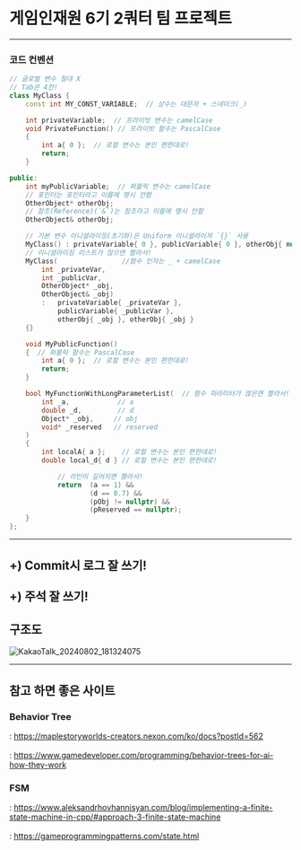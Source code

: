 # 게임인재원 6기 2쿼터 팀 프로젝트
---------------------------------------------
### 코드 컨벤션

```cpp
// 글로벌 변수 절대 X
// Tab은 4칸!
class MyClass {
    const int MY_CONST_VARIABLE;  // 상수는 대문자 + 스네이크(_)

    int privateVariable;  // 프라이빗 변수는 camelCase
    void PrivateFunction() // 프라이빗 함수는 PascalCase
    {
        int a{ 0 };  // 로컬 변수는 본인 편한대로!
        return;
    }

public:
    int myPublicVariable;  // 퍼블릭 변수는 camelCase
    // 포인터는 포인터라고 이름에 명시 안함
    OtherObject* otherObj;
    // 참조(Reference)(`&`)는 참조라고 이름에 명시 안함
    OtherObject& otherObj;

    // 기본 변수 이니셜라이징(초기화)은 Uniform 이니셜라이져 `{}` 사용
    MyClass() : privateVariable{ 0 }, publicVariable{ 0 }, otherObj{ nullptr } {}
    // 이니셜라이징 리스트가 많으면 짤라서!
    MyClass(                //함수 인자는 _ + camelCase
        int _privateVar,
        int _publicVar,
        OtherObject* _obj,
        OtherObject& _obj)
        :   privateVariable{ _privateVar },
            publicVariable{ _publicVar },
            otherObj{ _obj }, otherObj{ _obj } 
    {}

    void MyPublicFunction() 
    {  // 퍼블릭 함수는 PascalCase
        int a{ 0 };  // 로컬 변수는 본인 편한대로!
        return;
    }

    bool MyFunctionWithLongParameterList(  // 함수 파라미터가 많은면 짤라서!
        int _a,            // a
        double _d,         // d
        Object* _obj,     // obj
        void* _reserved   // reserved
    )
    {
        int localA{ a };    // 로컬 변수는 본인 편한대로!
        double local_d{ d } // 로컬 변수는 본인 편한대로!

            // 라인이 길어지면 짤라서!
            return  (a == 1) &&
                    (d == 0.7) &&
                    (pObj != nullptr) &&
                    (pReserved == nullptr);
    }
};
```



---------------------------------------------

+) Commit시 로그 잘 쓰기!<br></br>
+) 주석 잘 쓰기!
---------------------------------------------
## 구조도

![KakaoTalk_20240802_181324075](https://github.com/user-attachments/assets/7f13ff2c-08e0-4efa-ac82-436bca0be8fe)

---------------------------------------------
## 참고 하면 좋은 사이트

### Behavior Tree
  : https://maplestoryworlds-creators.nexon.com/ko/docs?postId=562<br></br>
  : https://www.gamedeveloper.com/programming/behavior-trees-for-ai-how-they-work
  
### FSM
  : https://www.aleksandrhovhannisyan.com/blog/implementing-a-finite-state-machine-in-cpp/#approach-3-finite-state-machine<br></br>
  : https://gameprogrammingpatterns.com/state.html
